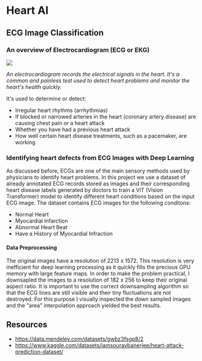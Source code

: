 # Heart AI


## ECG Image Classification
### An overview of Electrocardiogram (ECG or EKG) 
![](https://www.mayoclinic.org/-/media/kcms/gbs/patient-consumer/images/2016/10/11/18/07/mcdc7_electrocardiogram-8col.jpg)

*An electrocardiogram records the electrical signals in the heart. It's a common and painless test used to detect heart problems and monitor the heart's health quickly.*

It's used  to determine or detect:
* Irregular heart rhythms (arrhythmias)
* If blocked or narrowed arteries in the heart (coronary artery disease) are causing chest pain or a heart attack
* Whether you have had a previous heart attack
* How well certain heart disease treatments, such as a pacemaker, are working
### Identifying heart defects from ECG Images with Deep Learning
As discussed before, ECGs are one of the main sensory methods used by physicians to identify heart problems. In this project we use a dataset of already annotated ECG records stored as images and their corresponding heart disease labels generated by doctors to train a ViT (Vision Transformer) model to identify different heart conditions based on the input ECG image. The dataset contains ECG images for the following conditons:

* Normal Heart
* Myocardial Infarction
* Abnormal Heart Beat
* Have a History of Myocardial Infraction

#### Data Preprocessing
The original images have a resolution of 2213 x 1572. This resolution is very inefficient for deep learning processing as it quickly fills the precious GPU memory with large feature maps. In order to make the problem practical, I downsapled the images to a resolution of 182 x 256 to keep their original aspect ratio. It is important to use the correct downsampling algorithm so that the ECG lines are still visible and their tiny fluctuations are not destroyed. For this purpose I visually inspected the down sampled images and the "area" interpolation approach yielded the best results.

## Resources
* https://data.mendeley.com/datasets/gwbz3fsgp8/2
* https://www.kaggle.com/datasets/iamsouravbanerjee/heart-attack-prediction-dataset/

